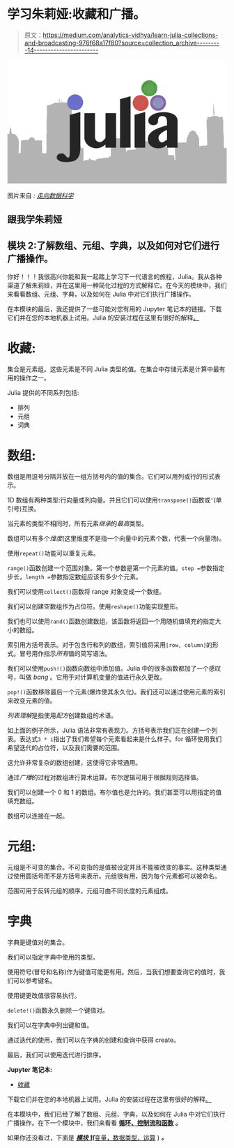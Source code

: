 # 学习朱莉娅:收藏和广播。

> 原文：<https://medium.com/analytics-vidhya/learn-julia-collections-and-broadcasting-976f68a17f80?source=collection_archive---------14----------------------->

![](img/a0715d454933dffdd55611196923d1de.png)

图片来自 *:* [*走向数据科学*](https://miro.medium.com/max/600/1*fep4idD8f924P1D6rlL1uw.jpeg)

## 跟我学朱莉娅

## 模块 2:了解数组、元组、字典，以及如何对它们进行广播操作。

你好！！！我很高兴你能和我一起踏上学习下一代语言的旅程，Julia。我从各种渠道了解朱莉娅，并在这里用一种简化过程的方式解释它。在今天的模块中，我们来看看数组、元组、字典，以及如何在 Julia 中对它们执行广播操作。

在本模块的最后，我还提供了一些可能对您有用的 Jupyter 笔记本的链接。下载它们并在您的本地机器上试用。Julia 的安装过程在这里有很好的解释[。](https://www.math.uci.edu/~lzepeda/documents/ijulia_installation.pdf)

# 收藏:

集合是元素组。这些元素是不同 Julia 类型的值。在集合中存储元素是计算中最有用的操作之一。

Julia 提供的不同系列包括:

*   排列
*   元组
*   词典

# 数组:

数组是用逗号分隔并放在一组方括号内的值的集合。它们可以用列或行的形式表示。

1D 数组有两种类型:行向量或列向量。并且它们可以使用`transpose()`函数或`‘`(单引号)互换。

当元素的类型不相同时，所有元素*继承*的*最高*类型。

数组可以有多个*维度*(这里维度不是指一个向量中的元素个数，代表一个向量场)。

使用`repeat()`功能可以重复元素。

`range()`函数创建一个范围对象。第一个参数是第一个元素的值。`step =`参数指定步长，`length =`参数指定数组应该有多少个元素。

我们可以使用`collect()`函数将 range 对象变成一个数组。

我们可以创建空数组作为占位符。使用`reshape()`功能实现整形。

我们也可以使用`rand()`函数创建数组，该函数将返回一个用随机值填充的指定大小的数组。

索引用方括号表示。对于包含行和列的数组，索引值将采用`[row, column]`的形式。冒号用作指示*所有*值的简写语法。

我们可以使用`push!()`函数向数组中添加值。Julia 中的很多函数都加了一个感叹号，叫做 *bang* 。它用于对计算机变量的值进行永久更改。

`pop!()`函数移除最后一个元素(爆炸使其永久化)。我们还可以通过使用元素的索引来改变元素的值。

*列表理解*是指使用*配方*创建数组的术语。

如上面的例子所示，Julia 语法非常有表现力。方括号表示我们正在创建一个列表。表达式`3 * i`指出了我们希望每个元素看起来是什么样子。for 循环使用我们希望迭代的占位符，以及我们需要的范围。

这允许非常复杂的数组创建，这使得它非常通用。

通过*广播*的过程对数组进行算术运算。布尔逻辑可用于根据规则选择值。

我们可以创建一个 0 和 1 的数组。布尔值也是允许的。我们甚至可以用指定的值填充数组。

数组可以连接在一起。

# 元组:

元组是不可变的集合。不可变指的是值被设定并且不能被改变的事实。这种类型通过使用圆括号而不是方括号来表示。元组很有用，因为每个元素都可以被命名。

范围可用于反转元组的顺序，元组可由不同长度的元素组成。

# 字典

字典是键值对的集合。

我们可以指定字典中使用的类型。

使用符号(冒号和名称)作为键值可能更有用。然后，当我们想要查询它的值时，我们可以参考键名。

使用键更改值很容易执行。

`delete!()`函数永久删除一个键值对。

我们可以在字典中列出键和值。

通过迭代的使用，我们可以在字典的创建和查询中获得 create。

最后，我们可以使用迭代进行排序。

**Jupyter 笔记本:**

*   [收藏](https://github.com/nagasanjay/JuliaCourseNotebooks/blob/master/Week4_Collections.ipynb)

下载它们并在您的本地机器上试用。Julia 的安装过程在这里有很好的解释[。](https://www.math.uci.edu/~lzepeda/documents/ijulia_installation.pdf)

在本模块中，我们已经了解了数组、元组、字典，以及如何在 Julia 中对它们执行广播操作。在下一个模块中，我们来看看 [**循环、控制流和函数**](/@nagasanjayvijayan/learn-julia-loops-flow-control-and-functions-e5a14b4aee62) **。**

如果你还没看过，下面是 [***模块 1***](/analytics-vidhya/learn-julia-variables-data-types-and-operations-63c561b26db0)***(***[变量，数据类型，运算](/analytics-vidhya/learn-julia-variables-data-types-and-operations-63c561b26db0) ) ***。***